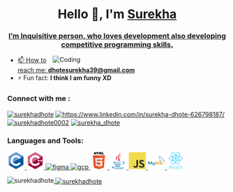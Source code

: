 ### <h1 align="center">Hello 👋, I'm <a target="_blank" href="">Surekha</h1>
<h3 align="center">I’m Inquisitive person, who loves development also developing competitive programming skills.</h3>
<!--p align="left"> <img src="https://komarev.com/ghpvc/?username=surekhadhote&label=Profile%20views&color=0e75b6&style=flat" alt="surekhadhote" /> </p-->

<img align="right" alt="Coding" width="400" src="https://i.pinimg.com/originals/28/02/00/28020003d4a493c78d8202ba6c35f179.gif">

- 📫  How to reach me: **dhotesurekha39@gmail.com**
- ⚡ Fun fact: **I think I am funny XD**

<h3 align="left">Connect with me :</h3>
<p align="left">
<a href="https://dev.to/surekhadhote" target="blank"><img align="center" src="https://cdn.jsdelivr.net/npm/simple-icons@3.0.1/icons/dev-dot-to.svg" alt="surekhadhote" height="30" width="40" /></a>
<a href="https://linkedin.com/in/https://www.linkedin.com/in/surekha-dhote-626798187/" target="blank"><img align="center" src="https://cdn.jsdelivr.net/npm/simple-icons@3.0.1/icons/linkedin.svg" alt="https://www.linkedin.com/in/surekha-dhote-626798187/" height="30" width="40" /></a>
<a href="https://instagram.com/surekhadhote0002" target="blank"><img align="center" src="https://cdn.jsdelivr.net/npm/simple-icons@3.0.1/icons/instagram.svg" alt="surekhadhote0002" height="30" width="40" /></a>
<a href="https://www.hackerrank.com/surekha_dhote" target="blank"><img align="center" src="https://cdn.jsdelivr.net/npm/simple-icons@3.0.1/icons/hackerrank.svg" alt="surekha_dhote" height="30" width="40" /></a>
</p>

<h3 align="left">Languages and Tools:</h3>
 </a> <a href="https://www.cprogramming.com/" target="_blank"> <img src="https://raw.githubusercontent.com/devicons/devicon/master/icons/c/c-original.svg" alt="c" width="40" height="40"/> </a> <a href="https://www.w3schools.com/cpp/" target="_blank"> <img src="https://raw.githubusercontent.com/devicons/devicon/master/icons/cplusplus/cplusplus-original.svg" alt="cplusplus" width="40" height="40"/> </a> <a href="https://www.w3schools.com/css/" target="_blank"> <img src="https://www.vectorlogo.zone/logos/figma/figma-icon.svg" alt="figma" width="40" height="40"/> </a> <a href="https://cloud.google.com" target="_blank"> <img src="https://www.vectorlogo.zone/logos/google_cloud/google_cloud-icon.svg" alt="gcp" width="40" height="40"/> </a> <a href="https://git-scm.com/" target="_blank"> </a> <a href="https://www.w3.org/html/" target="_blank"> <img src="https://raw.githubusercontent.com/devicons/devicon/master/icons/html5/html5-original-wordmark.svg" alt="html5" width="40" height="40"/> </a> <a href="https://www.java.com" target="_blank"> <img src="https://raw.githubusercontent.com/devicons/devicon/master/icons/java/java-original.svg" alt="java" width="40" height="40"/> </a> <a href="https://developer.mozilla.org/en-US/docs/Web/JavaScript" target="_blank"> <img src="https://raw.githubusercontent.com/devicons/devicon/master/icons/javascript/javascript-original.svg" alt="javascript" width="40" height="40"/> </a> </a> <a href="https://www.mysql.com/" target="_blank"> <img src="https://raw.githubusercontent.com/devicons/devicon/master/icons/mysql/mysql-original-wordmark.svg" alt="mysql" width="40" height="40"/> </a> <a href="https://nodejs.org" target="_blank">  </a> <a href="https://reactjs.org/" target="_blank"> <img src="https://raw.githubusercontent.com/devicons/devicon/master/icons/react/react-original-wordmark.svg" alt="react" width="40" height="40"/> </a> <a href="https://sass-lang.com" target="_blank"> </p>

<p><img align="left" src="https://github-readme-stats.vercel.app/api/top-langs?username=surekhadhote&show_icons=true&locale=en&layout=compact" alt="surekhadhote" /></p>

<p>&nbsp;<img align="center" src="https://github-readme-stats.vercel.app/api?username=surekhadhote&show_icons=true&locale=en" alt="surekhadhote" /></p>




<!--
**Surekhadhote/Surekhadhote** is a ✨ _special_ ✨ repository because its `README.md` (this file) appears on your GitHub profile.

Here are some ideas to get you started:

- 🔭 I’m currently working on ...
- 🌱 I’m currently learning ...
- 👯 I’m looking to collaborate on ...
- 🤔 I’m looking for help with ...
- 💬 Ask me about ...
- 📫 How to reach me: ...
- 😄 Pronouns: ...
- ⚡ Fun fact: ...
-->
